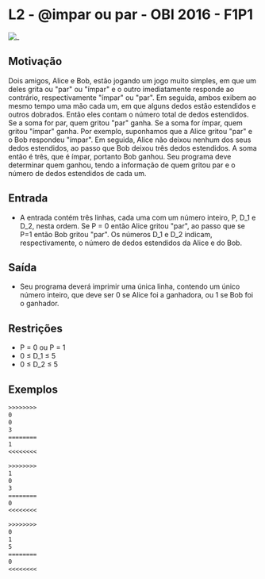 # L2 - @impar ou par - OBI 2016 - F1P1

![_](cover.jpg)

## Motivação

Dois amigos, Alice e Bob, estão jogando um jogo muito simples, em que um deles grita ou "par" ou "ímpar" e o outro imediatamente responde ao contrário, respectivamente "ímpar" ou "par". Em seguida, ambos exibem ao mesmo tempo uma mão cada um, em que alguns dedos estão estendidos e outros dobrados. Então eles contam o número total de dedos estendidos. Se a soma for par, quem gritou "par" ganha. Se a soma for ímpar, quem gritou "ímpar" ganha. Por exemplo, suponhamos que a Alice gritou "par" e o Bob respondeu "ímpar". Em seguida, Alice não deixou nenhum dos seus dedos estendidos, ao passo que Bob deixou três dedos estendidos. A soma então é três, que é ímpar, portanto Bob ganhou. Seu programa deve determinar quem ganhou, tendo a informação de quem gritou par e o número de dedos estendidos de cada um.

## Entrada

- A entrada contém três linhas, cada uma com um número inteiro, P, D\_1 e D\_2, nesta ordem. Se P = 0 então Alice gritou "par", ao passo que se P=1 então Bob gritou "par". Os números D\_1 e D\_2 indicam, respectivamente, o número de dedos estendidos da Alice e do Bob.

## Saída

- Seu programa deverá imprimir uma única linha, contendo um único número inteiro, que deve ser 0 se Alice foi a ganhadora, ou 1 se Bob foi o ganhador.

## Restrições

- P = 0 ou P = 1
- 0 ≤ D\_1 ≤ 5
- 0 ≤ D\_2 ≤ 5

## Exemplos

``` txt
>>>>>>>>
0
0
3
========
1
<<<<<<<<

>>>>>>>>
1
0
3
========
0
<<<<<<<<

>>>>>>>>
0
1
5
========
0
<<<<<<<<
```
